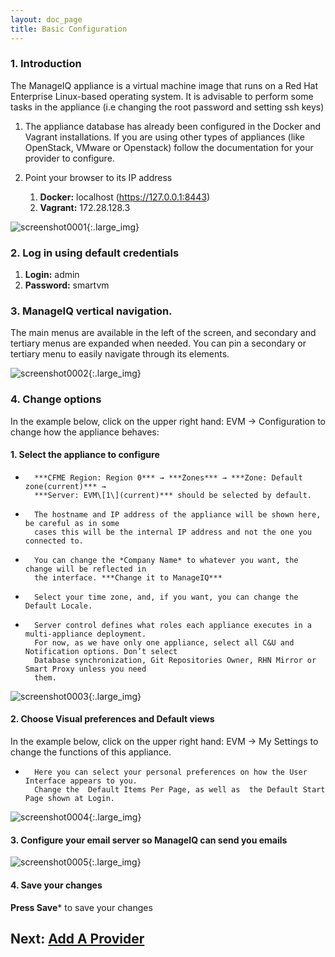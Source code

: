 ```yaml
---
layout: doc_page
title: Basic Configuration
---
```

### 1. Introduction

The ManageIQ appliance is a virtual machine image that runs on
a Red Hat Enterprise Linux-based operating system. It is advisable to
perform some tasks in the appliance (i.e changing the root password and
setting ssh keys)

1.  The appliance database has already been configured in the Docker and
    Vagrant installations. If you are using other types of appliances
    (like OpenStack, VMware or Openstack) follow the documentation for
    your provider to configure.
2.  Point your browser to its IP address

    1.  **Docker:** localhost (https://127.0.0.1:8443)
    2.  **Vagrant:** 172.28.128.3

![screenshot0001](/assets/images/docs/screenshot_0001.png){:.large_img}

### 2. Log in using default credentials

1.  **Login:** admin
2.  **Password:** smartvm

### 3. ManageIQ vertical navigation.
The main menus are available in
    the left of the screen, and secondary and tertiary menus are
    expanded when needed. You can pin a secondary or tertiary menu to
    easily navigate through its elements.

![screenshot0002](/assets/images/docs/screenshot_0002.png){:.large_img}

###  4. Change options
In the example below, click on the upper right hand: EVM → Configuration to change how the appliance behaves:

#### 1. Select the appliance to configure ####
-       ***CFME Region: Region 0*** → ***Zones*** → ***Zone: Default zone(current)*** →
        ***Server: EVM\[1\](current)*** should be selected by default.  
-       The hostname and IP address of the appliance will be shown here, be careful as in some
        cases this will be the internal IP address and not the one you connected to.  
-       You can change the *Company Name* to whatever you want, the change will be reflected in
        the interface. ***Change it to ManageIQ***
-       Select your time zone, and, if you want, you can change the Default Locale.
-       Server control defines what roles each appliance executes in a multi-appliance deployment.
        For now, as we have only one appliance, select all C&U and Notification options. Don’t select
        Database synchronization, Git Repositories Owner, RHN Mirror or Smart Proxy unless you need
        them.

![screenshot0003](/assets/images/docs/screenshot_0003.png){:.large_img}

#### 2. Choose Visual preferences and Default views ####
In the example below, click on the upper right hand: EVM → My Settings to change the functions of this appliance.

-       Here you can select your personal preferences on how the User Interface	appears to you.
        Change the  Default Items Per Page, as well as	the Default Start Page shown at Login.

![screenshot0004](/assets/images/docs/screenshot_0004.png){:.large_img}

#### 3.  Configure your email server so ManageIQ can send you emails ####

![screenshot0005](/assets/images/docs/screenshot_0005.png){:.large_img}

#### 4. Save your changes ####
**Press Save*** to save your changes

## Next: [Add A Provider](/docs/get-started/add-a-provider)
